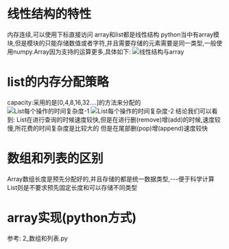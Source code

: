 # 线性结构的特性
  内存连续,可以使用下标直接访问
  array和list都是线性结构
  python当中有array模块,但是模块的只能存储数值或者字符,并且需要存储的元素需要是同一类型,一般使用numpy.Array因为支持的运算更多,具体如下:
  ![线性结构与array](https://blog-1-1256491104.cos.ap-chengdu.myqcloud.com/20190712132119.png)
 
# list的内存分配策略
   capacity:采用的是[0,4,8,16,32....]的方法来分配的
   ![List每个操作的时间复杂度-1](https://blog-1-1256491104.cos.ap-chengdu.myqcloud.com/20190712132254.png)
    ![List每个操作的时间复杂度-2](https://blog-1-1256491104.cos.ap-chengdu.myqcloud.com/20190712132330.png)
 结论我们可以看到:
    List在进行查询的时候速度较快,但是在进行删(remove)增(add)的时候,速度较慢,所花费的时间复杂度是比较大的
    但是在尾部删(pop)增(append)速度较快
 
 
 # 数组和列表的区别
   Array数组长度是预先分配好的,并且存储的都是统一数据类型,---便于科学计算
   List则是不要求预先固定长度和可以存储不同类型
# array实现(python方式)
   参考: 2_数组和列表.py
